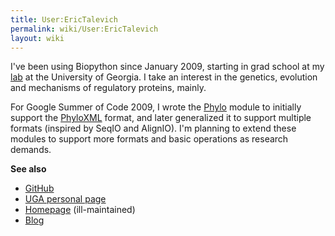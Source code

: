 ```yaml
---
title: User:EricTalevich
permalink: wiki/User:EricTalevich
layout: wiki
---
```


I've been using Biopython since January 2009, starting in grad school at
my [lab](http://esbg.bmb.uga.edu/) at the University of Georgia. I take
an interest in the genetics, evolution and mechanisms of regulatory
proteins, mainly.

For Google Summer of Code 2009, I wrote the [Phylo](Phylo "wikilink")
module to initially support the [PhyloXML](PhyloXML "wikilink") format,
and later generalized it to support multiple formats (inspired by SeqIO
and AlignIO). I'm planning to extend these modules to support more
formats and basic operations as research demands.

**See also**

-   [GitHub](http://github.com/etal)
-   [UGA personal page](http://etal.myweb.uga.edu/)
-   [Homepage](http://eric.talevich.com/) (ill-maintained)
-   [Blog](http://etalog.blogspot.com/)

